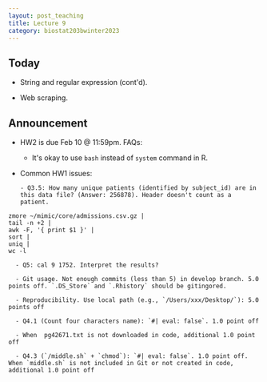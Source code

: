 ```yaml
---
layout: post_teaching
title: Lecture 9
category: biostat203bwinter2023
---
```


## Today

* String and regular expression (cont'd).

* Web scraping.

## Announcement

* HW2 is due Feb 10 @ 11:59pm. FAQs:

    - It's okay to use `bash` instead of `system` command in R.

* Common HW1 issues:

	  - Q3.5: How many unique patients (identified by subject_id) are in this data file? (Answer: 256878). Header doesn't count as a patient.
	
```
zmore ~/mimic/core/admissions.csv.gz | 
tail -n +2 | 
awk -F, '{ print $1 }' | 
sort |
uniq | 
wc -l
```

	  - Q5: cal 9 1752. Interpret the results?

	  - Git usage. Not enough commits (less than 5) in develop branch. 5.0 points off. `.DS_Store` and `.Rhistory` should be gitingored. 

	  - Reproducibility. Use local path (e.g., `/Users/xxx/Desktop/`): 5.0 points off

	  - Q4.1 (Count four characters name): `#| eval: false`. 1.0 point off
	
	  - When  pg42671.txt is not downloaded in code, additional 1.0 point off

	  - Q4.3 (`/middle.sh` + `chmod`): `#| eval: false`. 1.0 point off. When `middle.sh` is not included in Git or not created in code, additional 1.0 point off
